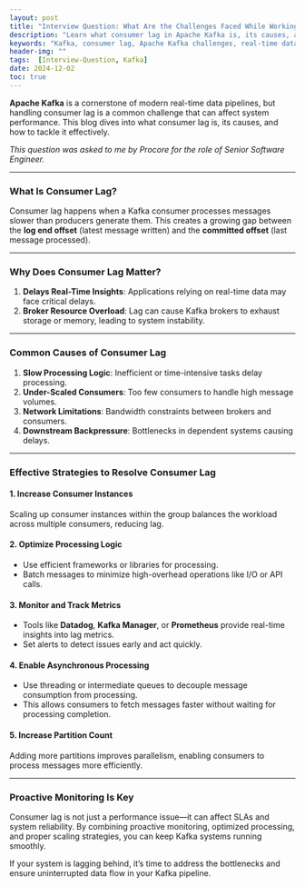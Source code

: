 ```yaml
---
layout: post
title: "Interview Question: What Are the Challenges Faced While Working with Kafka?"
description: "Learn what consumer lag in Apache Kafka is, its causes, and how to solve it using scaling, monitoring, and optimization strategies for a smooth data pipeline."
keywords: "Kafka, consumer lag, Apache Kafka challenges, real-time data, Kafka performance optimization"
header-img: ""
tags:  [Interview-Question, Kafka]
date: 2024-12-02
toc: true
---
```


**Apache Kafka** is a cornerstone of modern real-time data pipelines, but handling consumer lag is a common challenge that can affect system performance. This blog dives into what consumer lag is, its causes, and how to tackle it effectively.

_This question was asked to me by Procore for the role of Senior Software Engineer._

---

### What Is Consumer Lag?  
Consumer lag happens when a Kafka consumer processes messages slower than producers generate them. This creates a growing gap between the **log end offset** (latest message written) and the **committed offset** (last message processed).  

---

### Why Does Consumer Lag Matter?  
1. **Delays Real-Time Insights**: Applications relying on real-time data may face critical delays.  
2. **Broker Resource Overload**: Lag can cause Kafka brokers to exhaust storage or memory, leading to system instability.  

---

### Common Causes of Consumer Lag  
1. **Slow Processing Logic**: Inefficient or time-intensive tasks delay processing.  
2. **Under-Scaled Consumers**: Too few consumers to handle high message volumes.  
3. **Network Limitations**: Bandwidth constraints between brokers and consumers.  
4. **Downstream Backpressure**: Bottlenecks in dependent systems causing delays.  

---

### Effective Strategies to Resolve Consumer Lag  

#### 1. **Increase Consumer Instances**  
Scaling up consumer instances within the group balances the workload across multiple consumers, reducing lag.  

#### 2. **Optimize Processing Logic**  
- Use efficient frameworks or libraries for processing.  
- Batch messages to minimize high-overhead operations like I/O or API calls.  

#### 3. **Monitor and Track Metrics**  
- Tools like **Datadog**, **Kafka Manager**, or **Prometheus** provide real-time insights into lag metrics.  
- Set alerts to detect issues early and act quickly.  

#### 4. **Enable Asynchronous Processing**  
- Use threading or intermediate queues to decouple message consumption from processing.  
- This allows consumers to fetch messages faster without waiting for processing completion.  

#### 5. **Increase Partition Count**  
Adding more partitions improves parallelism, enabling consumers to process messages more efficiently.  

---

### Proactive Monitoring Is Key  
Consumer lag is not just a performance issue—it can affect SLAs and system reliability. By combining proactive monitoring, optimized processing, and proper scaling strategies, you can keep Kafka systems running smoothly.  

If your system is lagging behind, it’s time to address the bottlenecks and ensure uninterrupted data flow in your Kafka pipeline.  





